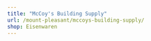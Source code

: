 ```yaml
---
title: "McCoy's Building Supply"
url: /mount-pleasant/mccoys-building-supply/
shop: Eisenwaren
---
```

